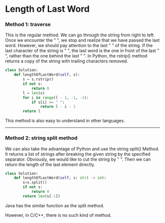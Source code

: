 # Length of Last Word

### Method 1: traverse

This is the regular method. We can go through the string from right to left. Once we encounter the &quot; &quot;, we stop and realize that we have passed the last word.
However, we should pay attention to the last &quot; &quot; of the string. If the last character of the string is &quot; &quot;, the last word is the one in front of the last &quot; &quot;, rather than the one behind the last &quot; &quot;.
In Python, the rstrip() method returns a copy of the string with trailing characters removed.

```python
class Solution:
    def lengthOfLastWord(self, s):
        s = s.rstrip()
        if not s:
            return 0
        l = len(s)
        for i in range(l - 1, -1, -1):
            if s[i] == " ":
                return l - i - 1
        return l
```
This method is also easy to understand in other languages.

***
### Method 2: string split method
We can also take the advantage of Python and use the string split() Method. 
It returns a list of strings after breaking the given string by the specified separator.
Obviously, we would like to cut the string by &quot; &quot;. Then we can return the length of the last element directly.

```python
class Solution:
    def lengthOfLastWord(self, s: str) -> int:
        s=s.split()
        if not s:
            return 0
        return len(s[-1])
```
Java has the similar function as the split method.

However, in C/C++, there is no such kind of method.